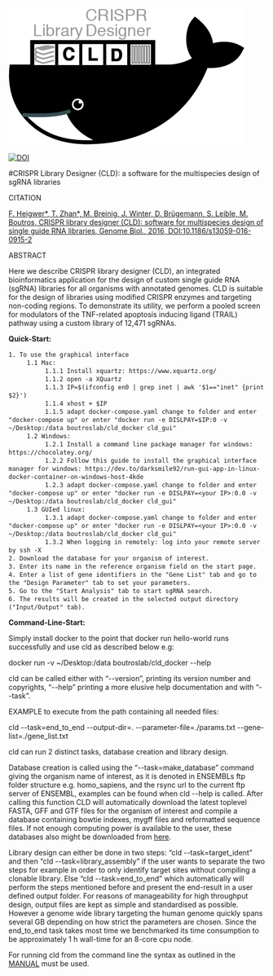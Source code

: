 ![alt text][logo]

[logo]: https://raw.githubusercontent.com/boutroslab/cld_docker/master/logo.png "There should be a logo"

[![DOI](https://zenodo.org/badge/20669/fheigwer/cld.svg)](https://zenodo.org/badge/latestdoi/20669/fheigwer/cld)

#CRISPR Library Designer (CLD): a software for the multispecies design of sgRNA libraries

CITATION

[F. Heigwer\*, T. Zhan\*, M. Breinig, J. Winter, D. Brügemann, S. Leible, M. Boutros, CRISPR library designer (CLD): software for multispecies design of single guide RNA libraries, Genome Biol., 2016, DOI:10.1186/s13059-016-0915-2](http://genomebiology.biomedcentral.com/articles/10.1186/s13059-016-0915-2 "Access manuscript directly")

ABSTRACT

Here we describe CRISPR library designer (CLD), an integrated bioinformatics application for the design of custom single guide RNA (sgRNA) libraries for all organisms with annotated genomes. CLD is suitable for the design of libraries using modified CRISPR enzymes and targeting non-coding regions. To demonstrate its utility, we perform a pooled screen for modulators of the TNF-related apoptosis inducing ligand (TRAIL) pathway using a custom library of 12,471 sgRNAs.

**Quick-Start:**

	1. To use the graphical interface
		 1.1 Mac:
			  1.1.1 Install xquartz: https://www.xquartz.org/
			  1.1.2 open -a XQuartz
			  1.1.3 IP=$(ifconfig en0 | grep inet | awk '$1=="inet" {print $2}')
			  1.1.4 xhost + $IP
			  1.1.5 adapt docker-compose.yaml change to folder and enter "docker-compose up" or enter "docker run -e DISLPAY=$IP:0 -v ~/Desktop:/data boutroslab/cld_docker cld_gui"
		 1.2 Windows:
			  1.2.1 Install a command line package manager for windows: https://chocolatey.org/
			  1.2.2 Follow this guide to install the graphical interface manager for windows: https://dev.to/darksmile92/run-gui-app-in-linux-docker-container-on-windows-host-4kde
			  1.2.3 adapt docker-compose.yaml change to folder and enter "docker-compose up" or enter "docker run -e DISLPAY=<your IP>:0.0 -v ~/Desktop:/data boutroslab/cld_docker cld_gui"
		 1.3 GUIed linux:
			  1.3.1 adapt docker-compose.yaml change to folder and enter "docker-compose up" or enter "docker run -e DISLPAY=<your IP>:0.0 -v ~/Desktop:/data boutroslab/cld_docker cld_gui"
			  1.3.2 When logging in remotely: log into your remote server by ssh -X
	2. Download the database for your organism of interest.
 	3. Enter its name in the reference organism field on the start page.
 	4. Enter a list of gene identifiers in the "Gene List" tab and go to the "Design Parameter" tab to set your parameters.
	5. Go to the "Start Analysis" tab to start sgRNA search.
	6. The results will be created in the selected output directory ("Input/Output" tab).

**Command-Line-Start:**

Simply install docker to the point that docker run hello-world runs successfully and use cld as described below e.g:

docker run -v ~/Desktop:/data boutroslab/cld_docker --help

cld can be called either with “--version”, printing its version number and copyrights, 
“--help” printing a more elusive help documentation and with “--task”. 

EXAMPLE to execute from the path containing all needed files:

cld --task=end_to_end --output-dir=. --parameter-file=./params.txt --gene-list=./gene_list.txt		    

cld can run 2 distinct tasks, database creation and 
library design.

Database creation is called using the “--task=make_database” command 
	giving the organism name of interest, as it is denoted in ENSEMBLs ftp folder structure
	e.g. homo_sapiens, and the rsync url to the current ftp server of ENSEMBL, examples 
 	can be found when cld  --help is called. After calling this function CLD will 
 	automatically download the latest toplevel FASTA, GFF and GTF files for the organism 
 	of interest and compile a database containing bowtie indexes, mygff files and 
 	reformatted sequence files. If not enough computing power is available to the user, 
 	these databases also might be downloaded from [here](http://www.dkfz.de/signaling/crispr-downloads/DATABASES). 

Library design can either be done in two steps: “cld 
	 --task=target_ident” and then “cld  --task=library_assembly” if the user wants 
 	to separate the two steps for example in order to only identify target sites without 
 	compiling a clonable library. 
 	Else “cld  --task=end_to_end” which automatically will perform the steps mentioned before 
 	and present the end-result in a user defined output folder. 
 	For reasons of manageability for high throughput design, output files are kept 
 	as simple and standardised as possible. However a genome wide library targeting 
 	the human genome quickly spans several GB depending on how strict the parameters 
 	are chosen. Since the end_to_end task takes most time we benchmarked its time 
 	consumption to be approximately 1 h wall-time for an 8-core cpu node.

 	
For running cld from the command line the syntax as outlined in the [MANUAL](https://github.com/boutroslab/cld/blob/master/MANUAL.md) must be used.


